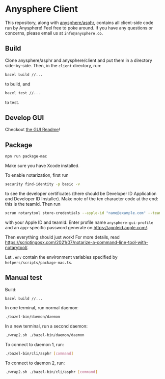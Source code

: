 # Anysphere Client

This repository, along with [anysphere/asphr](https://github.com/anysphere/asphr), contains all client-side code run by Anysphere! Feel free to poke around. If you have any questions or concerns, please email us at `info@anysphere.co`.

## Build

Clone anysphere/asphr and anysphere/client and put them in a directory side-by-side. Then, in the `client` directory, run:

```bash
bazel build //...
```

to build, and

```bash
bazel test //...
```

to test.

## Develop GUI

Checkout [the GUI Readme](gui/README.md)!

## Package

```bash
npm run package-mac
```

Make sure you have Xcode installed.

To enable notarization, first run

```bash
security find-identity -p basic -v
```

to see the developer certificates (there should be Developer ID Application and Developer ID Installer). Make note of the ten character code at the end: this is the teamId. Then run

```bash
xcrun notarytool store-credentials --apple-id "name@example.com" --team-id "ABCD123456" --keychain ~/Library/Keychains/login.keychain-db
```

with your Apple ID and teamId. Enter profile name `anysphere-gui-profile` and an app-specific password generate on https://appleid.apple.com/.

Then everything should just work! For more details, read https://scriptingosx.com/2021/07/notarize-a-command-line-tool-with-notarytool/.

Let `.env` contain the environment variables specified by `helpers/scripts/package-mac.ts`.

## Manual test

Build:

```bash
bazel build //...
```

In one terminal, run normal daemon:

```bash
./bazel-bin/daemon/daemon
```

In a new terminal, run a second daemon:

```bash
./wrap2.sh ./bazel-bin/daemon/daemon
```

To connect to daemon 1, run:

```bash
./bazel-bin/cli/asphr [command]
```

To connect to daemon 2, run:

```bash
./wrap2.sh ./bazel-bin/cli/asphr [command]
```

